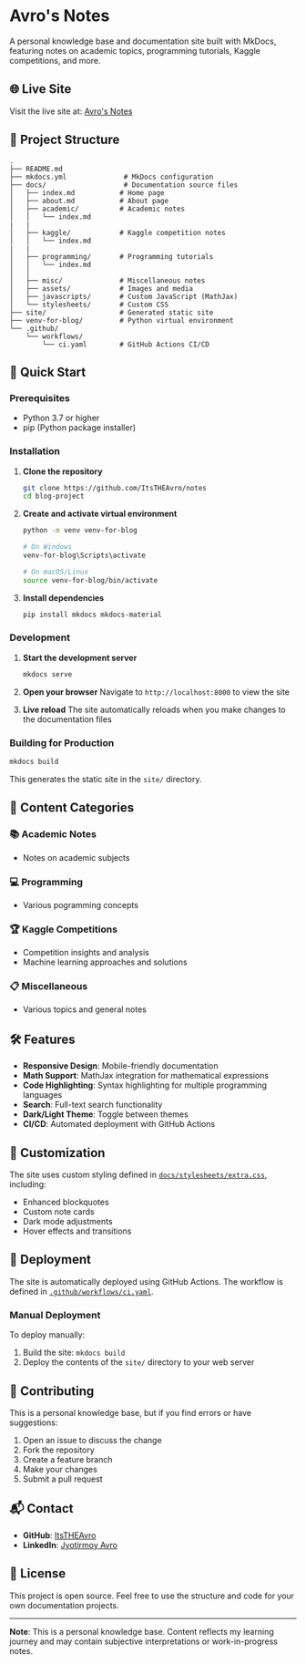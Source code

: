 # Avro's Notes

A personal knowledge base and documentation site built with MkDocs, featuring notes on academic topics, programming tutorials, Kaggle competitions, and more.

## 🌐 Live Site

Visit the live site at: [Avro's Notes](https://itstheavro.github.io/notes/)

## 📁 Project Structure

```
.
├── README.md
├── mkdocs.yml              # MkDocs configuration
├── docs/                   # Documentation source files
│   ├── index.md           # Home page
│   ├── about.md           # About page
│   ├── academic/          # Academic notes
│   │   └── index.md
|   |
│   ├── kaggle/            # Kaggle competition notes
│   │   └── index.md
|   |
│   ├── programming/       # Programming tutorials
│   │   └── index.md
│   │   
│   ├── misc/              # Miscellaneous notes
│   ├── assets/            # Images and media
│   ├── javascripts/       # Custom JavaScript (MathJax)
│   └── stylesheets/       # Custom CSS
├── site/                  # Generated static site
├── venv-for-blog/         # Python virtual environment
└── .github/
    └── workflows/
        └── ci.yaml        # GitHub Actions CI/CD
```

## 🚀 Quick Start

### Prerequisites

- Python 3.7 or higher
- pip (Python package installer)

### Installation

1. **Clone the repository**
   ```bash
   git clone https://github.com/ItsTHEAvro/notes
   cd blog-project
   ```

2. **Create and activate virtual environment**
   ```bash
   python -m venv venv-for-blog
   
   # On Windows
   venv-for-blog\Scripts\activate
   
   # On macOS/Linux
   source venv-for-blog/bin/activate
   ```

3. **Install dependencies**
   ```bash
   pip install mkdocs mkdocs-material
   ```

### Development

1. **Start the development server**
   ```bash
   mkdocs serve
   ```
   
2. **Open your browser**
   Navigate to `http://localhost:8000` to view the site

3. **Live reload**
   The site automatically reloads when you make changes to the documentation files

### Building for Production

```bash
mkdocs build
```

This generates the static site in the `site/` directory.

## 📝 Content Categories

### 📚 Academic Notes
- Notes on academic subjects


### 💻 Programming
- Various pogramming concepts

### 🏆 Kaggle Competitions
- Competition insights and analysis
- Machine learning approaches and solutions

### 📋 Miscellaneous
- Various topics and general notes

## 🛠️ Features

- **Responsive Design**: Mobile-friendly documentation
- **Math Support**: MathJax integration for mathematical expressions
- **Code Highlighting**: Syntax highlighting for multiple programming languages
- **Search**: Full-text search functionality
- **Dark/Light Theme**: Toggle between themes
- **CI/CD**: Automated deployment with GitHub Actions

## 🎨 Customization

The site uses custom styling defined in [`docs/stylesheets/extra.css`](docs/stylesheets/extra.css), including:
- Enhanced blockquotes
- Custom note cards
- Dark mode adjustments
- Hover effects and transitions

## 🚀 Deployment

The site is automatically deployed using GitHub Actions. The workflow is defined in [`.github/workflows/ci.yaml`](.github/workflows/ci.yaml).

### Manual Deployment

To deploy manually:

1. Build the site: `mkdocs build`
2. Deploy the contents of the `site/` directory to your web server

## 🤝 Contributing

This is a personal knowledge base, but if you find errors or have suggestions:

1. Open an issue to discuss the change
2. Fork the repository
3. Create a feature branch
4. Make your changes
5. Submit a pull request

## 📬 Contact

- **GitHub**: [ItsTHEAvro](https://github.com/ItsTHEAvro)
- **LinkedIn**: [Jyotirmoy Avro](https://linkedin.com/in/jyotirmoy-avro)

## 📄 License

This project is open source. Feel free to use the structure and code for your own documentation projects.

---

**Note**: This is a personal knowledge base. Content reflects my learning journey and may contain subjective interpretations or work-in-progress notes.